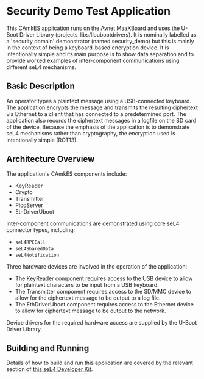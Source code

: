 <!--
  Copyright 2022 Capgemini Engineering
  SPDX-License-Identifier: BSD-2-Clause
-->

# Security Demo Test Application

This CAmkES application runs on the Avnet MaaXBoard and uses the U-Boot Driver Library (projects_libs/libubootdrivers). It is nominally labelled as a 'security domain' demonstrator (named security_demo) but this is mainly in the context of being a keyboard-based encryption device. It is intentionally simple and its main purpose is to show data separation and to provide worked examples of inter-component communications using different seL4 mechanisms.

## Basic Description

An operator types a plaintext message using a USB-connected keyboard. The application encrypts the message and transmits the resulting ciphertext via Ethernet to a client that has connected to a predetermined port. The application also records the ciphertext messages in a logfile on the SD card of the device. Because the emphasis of the application is to demonstrate seL4 mechanisms rather than cryptography, the encryption used is intentionally simple (ROT13).

## Architecture Overview

The application's CAmkES components include:

- KeyReader
- Crypto
- Transmitter
- PicoServer
- EthDriverUboot

Inter-component communications are demonstrated using core seL4 connector types, including:

- `seL4RPCCall`
- `seL4SharedData`
- `seL4Notification`

Three hardware devices are involved in the operation of the application:

- The KeyReader component requires access to the USB device to allow for plaintext characters to be input from a USB keyboard.
- The Transmitter component requires access to the SD/MMC device to allow for the ciphertext message to be output to a log file.
- The EthDriverUboot component requires access to the Ethernet device to allow for ciphertext message to be output to the network.

Device drivers for the required hardware access are supplied by the U-Boot Driver Library.

## Building and Running

Details of how to build and run this application are covered by the relevant section of [this seL4 Developer Kit](https://github.com/sel4devkit/seL4-DevKit-Doc/blob/main/seL4-doc/src/case_study_build.md).
